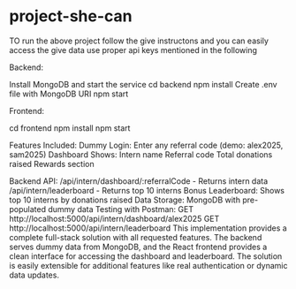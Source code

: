 # project-she-can
TO run the above project follow the give instructons and you can easily access the give data  use proper api keys mentioned in the following

Backend:

Install MongoDB and start the service
cd backend
npm install
Create .env file with MongoDB URI
npm start



Frontend:

cd frontend
npm install
npm start


Features Included:
Dummy Login: Enter any referral code (demo: alex2025, sam2025)
Dashboard Shows:
Intern name
Referral code
Total donations raised
Rewards section


Backend API:
/api/intern/dashboard/:referralCode - Returns intern data
/api/intern/leaderboard - Returns top 10 interns
Bonus Leaderboard: Shows top 10 interns by donations raised
Data Storage: MongoDB with pre-populated dummy data
Testing with Postman:
GET http://localhost:5000/api/intern/dashboard/alex2025
GET http://localhost:5000/api/intern/leaderboard
This implementation provides a complete full-stack solution with all requested features. The backend serves dummy data from MongoDB, and the React frontend provides a clean interface for accessing the dashboard and leaderboard. The solution is easily extensible for additional features like real authentication or dynamic data updates.
